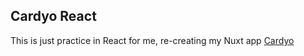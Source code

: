 ## Cardyo React

This is just practice in React for me, re-creating my Nuxt app [Cardyo](https://github.com/kyaustad/cardyo-react)
